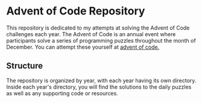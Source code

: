 # Advent of Code Repository

This repository is dedicated to my attempts at solving the Advent of Code challenges each year. The Advent of Code is an annual event where participants solve a series of programming puzzles throughout the month of December. You can attempt these yourself at [advent of code.](https://adventofcode.com/)

## Structure

The repository is organized by year, with each year having its own directory. Inside each year's directory, you will find the solutions to the daily puzzles as well as any supporting code or resources.
